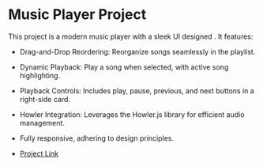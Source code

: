 # Music Player Project
 
This project is a modern music player with a sleek UI designed . It features:

- Drag-and-Drop Reordering: Reorganize songs seamlessly in the playlist.
  
- Dynamic Playback: Play a song when selected, with active song highlighting.
  
- Playback Controls: Includes play, pause, previous, and next buttons in a right-side card.
 
- Howler Integration: Leverages the Howler.js library for efficient audio management.
  
- Fully responsive, adhering to design principles.

- [Project Link](https://pawandreammusic.onrender.com)
